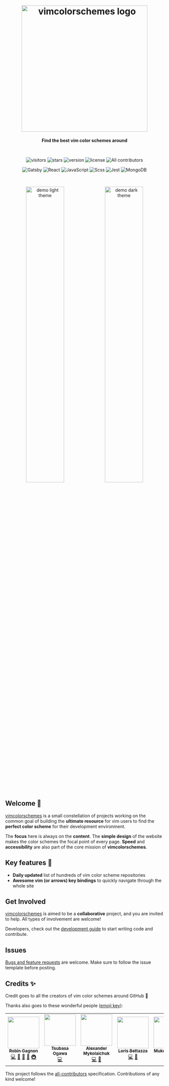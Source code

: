 <h1 align="center">
  <img alt="vimcolorschemes logo" src="src/images/logo_text_horizontal.png" width="400" />
</h1>
<p align="center">
  <b>Find the best vim color schemes around</b>
</p>

<br>

<p align="center">
  <img src="http://img.shields.io/badge/visitors/day-~1k-4f8752?style=flat-square" alt="visitors" />
  <img src="https://img.shields.io/github/stars/reobin/vimcolorschemes?style=flat-square&logo=github&color=4f8752" alt="stars" />
  <img src="https://img.shields.io/github/v/release/reobin/vimcolorschemes?style=flat-square&color=8595a3" alt="version" />
  <img src="https://img.shields.io/github/license/reobin/vimcolorschemes?style=flat-square&color=8595a3" alt="license" />
  <!-- ALL-CONTRIBUTORS-BADGE:START - Do not remove or modify this section -->
    <img src="https://img.shields.io/badge/all_contributors-5-orange.svg?style=flat-square" alt="All contributors" />
<!-- ALL-CONTRIBUTORS-BADGE:END -->
</p>
<p align="center">
  <img src="http://img.shields.io/badge/Gatsby-663399?style=flat-square&logo=gatsby" alt="Gatsby" />
  <img src="http://img.shields.io/badge/React-61DAFB?style=flat-square&logo=react&logoColor=black" alt="React" />
  <img src="http://img.shields.io/badge/JavaScript-F7DF1E?style=flat-square&logo=javascript&logoColor=black" alt="JavaScript" />
  <img src="http://img.shields.io/badge/Scss-CC6699?style=flat-square&logo=sass&logoColor=white" alt="Scss" />
  <img src="http://img.shields.io/badge/Jest-C21325?style=flat-square&logo=jest" alt="Jest" />
  <img src="http://img.shields.io/badge/MongoDB-C9DDCA?style=flat-square&logo=mongodb" alt="MongoDB" />
</p>

<br>

<p align="center">
  <img src="src/images/demo_light.png" alt="demo light theme" width="49%">
  <img src="src/images/demo_dark.png" alt="demo dark theme" width="49%">
</p>

## Welcome 🎉

[vimcolorschemes](https://vimcolorschemes.com) is a small constellation of projects working on the common goal of building the **ultimate resource** for vim users to find the **perfect color scheme** for their development environment.

The **focus** here is always on the **content**. The **simple design** of the website makes the color schemes the focal point of every page. **Speed** and **accessibility** are also part of the core mission of **vimcolorschemes**.

## Key features 🚀

- **Daily updated** list of hundreds of vim color scheme repositories
- **Awesome vim (or arrows) key bindings** to quickly navigate through the whole site

## Get Involved

[vimcolorschemes](https://vimcolorschemes.com) is aimed to be a **collaborative** project, and you are invited to help. All types of involvement are welcome!

Developers, check out the [development guide](https://github.com/reobin/vimcolorschemes/wiki/Development-guide) to start writing code and contribute.

## Issues

[Bugs and feature requests](https://github.com/reobin/vimcolorschemes/issues) are welcome. Make sure to follow the issue template before posting.

## Credits ✨

Credit goes to all the creators of vim color schemes around GitHub 🎉

Thanks also goes to these wonderful people ([emoji key](https://allcontributors.org/docs/en/emoji-key)):

<!-- ALL-CONTRIBUTORS-LIST:START - Do not remove or modify this section -->
<!-- prettier-ignore-start -->
<!-- markdownlint-disable -->
<table>
  <tr>
    <td align="center"><a href="http://reobin.dev"><img src="https://avatars1.githubusercontent.com/u/5920450?v=4" width="100px;" alt=""/><br /><sub><b>Robin Gagnon</b></sub></a><br /><a href="https://github.com/reobin/vimcolorschemes/commits?author=reobin" title="Code">💻</a> <a href="#design-reobin" title="Design">🎨</a> <a href="https://github.com/reobin/vimcolorschemes/commits?author=reobin" title="Documentation">📖</a> <a href="#maintenance-reobin" title="Maintenance">🚧</a> <a href="#infra-reobin" title="Infrastructure (Hosting, Build-Tools, etc)">🚇</a></td>
    <td align="center"><a href="https://github.com/tsubasaogawa"><img src="https://avatars0.githubusercontent.com/u/7788821?v=4" width="100px;" alt=""/><br /><sub><b>Tsubasa Ogawa</b></sub></a><br /><a href="https://github.com/reobin/vimcolorschemes/commits?author=tsubasaogawa" title="Code">💻</a></td>
    <td align="center"><a href="https://draftcloud.io"><img src="https://avatars1.githubusercontent.com/u/3904240?v=4" width="100px;" alt=""/><br /><sub><b>Alexander Mykolaichuk</b></sub></a><br /><a href="https://github.com/reobin/vimcolorschemes/commits?author=roya3000" title="Code">💻</a> <a href="#ideas-roya3000" title="Ideas, Planning, & Feedback">🤔</a></td>
    <td align="center"><a href="https://lorisbettazza.com"><img src="https://avatars2.githubusercontent.com/u/13663338?v=4" width="100px;" alt=""/><br /><sub><b>Loris Bettazza</b></sub></a><br /><a href="https://github.com/reobin/vimcolorschemes/commits?author=Pustur" title="Code">💻</a> <a href="#ideas-Pustur" title="Ideas, Planning, & Feedback">🤔</a></td>
    <td align="center"><a href="https://github.com/SutharMukesh"><img src="https://avatars1.githubusercontent.com/u/17264175?v=4" width="100px;" alt=""/><br /><sub><b>Mukesh Suthar</b></sub></a><br /><a href="https://github.com/reobin/vimcolorschemes/commits?author=SutharMukesh" title="Code">💻</a></td>
  </tr>
</table>

<!-- markdownlint-enable -->
<!-- prettier-ignore-end -->

<!-- ALL-CONTRIBUTORS-LIST:END -->

This project follows the [all-contributors](https://github.com/all-contributors/all-contributors) specification. Contributions of any kind welcome!
